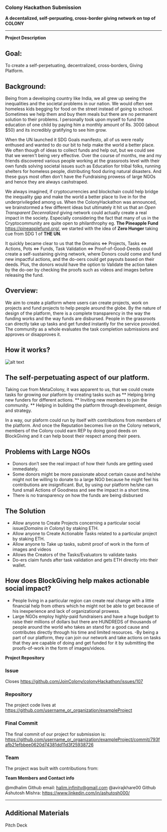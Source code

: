 ### Colony Hackathon Submission
<!-- Fill this out now to RSVP. You can always come back and edit it when info changes. -->
<!-- You *don't* need to delete all the comments like this one since they won't show up in the viewer. -->
<!-- Use your project name as the title of this issue. This is what we’ll call your winning project! -->

**A decentalized, self-perpuating, cross-border giving network on top of COLONY**
<!--(Please also add it above ^^ as the title of this issue)-->

---

**Project Description**
<!--(1-2 sentences about this project. Motivations, goals, functionality -- you name it.)-->

## Goal:
To create a self-perpetuating, decentralized, cross-borders, Giving Platform.

## Background:
Being from a developing country like India, we all grew up seeing the inequalities and the societal problems in our nation. We would often see homeless kids begging for food on the street instead of going to school. Sometimes we help them and buy them meals but there are no permanent solution to their problems. I personally took upon myself to fund the education of one child by paying him a monthly amount of Rs. 3000 (about $50) and its incredibly gratifying to see him grow. 

When the UN launched it SDG Goals manifesto, all of us were really enthused and wanted to do our bit to help make the world a better place. We often though of ideas to collect funds and help out, but we could see that we weren't being very effective. Over the course of months, me and my friends discovered various people working at the grassroots level with their own funds solving societal issues such as Education for tribal folks, running shelters for homeless people, distributing food during natural disasters. And these guys most often don't have the Fundraising prowess of large NGOs and hence they are always cashstraped. 

We always imagined, if cryptocurrencies and blockchain could help bridge the inequality gap and make the world a better place to live in for the underprivilegded among us. When the ColonyHackathon was announced, we brainstormed a few different ideas but ultimately it hit us that an *Open Transparent Decenralized* giving network could actually create a real impact in the society. Especially considering the fact that many of us in the Cryptocommunity are quite open to philanthrophy eg. **The Pineapple Fund** https://pineapplefund.org/, we started with the idea of **Zero Hunger** taking cue from SDG 1 of **THE UN**.

It quickly became clear to us that the Domains <=> Projects, Tasks <=> Actions, Pots <=> Funds, Task Validation <=> Proof-of-Good-Deeds could create a self-sustaining giving network, where Donors could come and fund new impactful actions, and the do-oers could get payouts based on their deeds. Plus, the donors would have the option to Validate the action taken by the do-oer by checking the proofs such as videos and images before releasing the fund.

 

## Overview:

We aim to create a platform where users can create projects, work on projects and fund projects to help people around the globe.
By the nature of design of the platform, there is a complete transparency in the way the funding works and the way funds are disbursed.
People in the grassroots can directly take up tasks and get funded instantly for the service provided.
The community as a whole evaluates the task completion submissions and approves or disapproves it.

## How it works?
![alt text](https://raw.githubusercontent.com/mdhalim/blockGiving/master/deck-images/flow.png)

## The self-perpetuating aspect of our platform.
Taking cue from MetaColony, it was apparent to us, that we could create tasks for growing our platform by creating tasks such as
** Helping bring new funders for different actions.
** Inviting new members to join the community.
** Helping in building the platform through development, design and strategy.

In a way, our plaform could run by itself with contributions from members of the platform. And once the Reputation becomes live on the Colony network, members of the Colony could earn REP by doing good deeds on BlockGiving and it can help boost their respect among their peers. 

## Problems with Large NGOs
* Donors don’t see the real impact of how their funds are getting used immediately. 
* Some donors might be more passionate about certain cause and he/she might not be willing to donate to a large NGO because he might feel his contributions are insignificant. But, by using our platform he/she can fund small Actions of Goodness and see the impact in a short time. 
* There is no transparency on how the funds are being disbursed

## The Solution   
* Allow anyone to Create Projects concerning a particular social issue(_Domains in Colony_) by staking ETH.
* Allow anyone to Create Actionable Tasks related to a particular project by staking ETH.
* Allow anyone to Take up tasks, submit proof of work in the form of images and videos
* Allows the Creators of the Tasks/Evaluators to validate tasks
* Do-ers claim funds after task validation and gets ETH directly into their wallet.
 
## How does BlockGiving help makes actionable social impact? 
- People living in a particular region can create real change with a little financial help from others which he might not be able to get because of his inexperience and lack of organizational prowess.
- Large NGOs employ highly-paid fundraisers and have a huge budget to raise their millions of dollars but there are HUNDREDS of thousands of people around the world who takes an stand for a good cause and contributes directly through his time and limited resources.
-By being a part of our platform, they can join our network and take actions on tasks that they are capable of doing and get funded for it by submitting the proofs-of-work in the form of images/videos.




**Project Repository**
<!--Where will you be working on your project? -->
<stealth>



<!--Any additional info you might want to share now:-->


### Issue
Closes https://github.com/JoinColony/colonyHackathon/issues/107

### Repository

The project code lives at https://github.com/username_or_organization/exampleProject

### Final Commit
The final commit of our project for submission is:
https://github.com/username_or_organization/exampleProject/commit/793fafb21efbbee0620d74381dd11d3f25938726

### Team
The project was built with contributions from:

**Team Members and Contact info**
<!--(Where can others reach you during the hackathon? @twitter, @github, email, etc.):-->
@mdhalim Github email: halim.infinity@gmail.com
@avirajkhare00 Github
Ashutosh Mishra: https://www.linkedin.com/in/ashutosh000/

---

## Additional Materials
Pitch Deck
